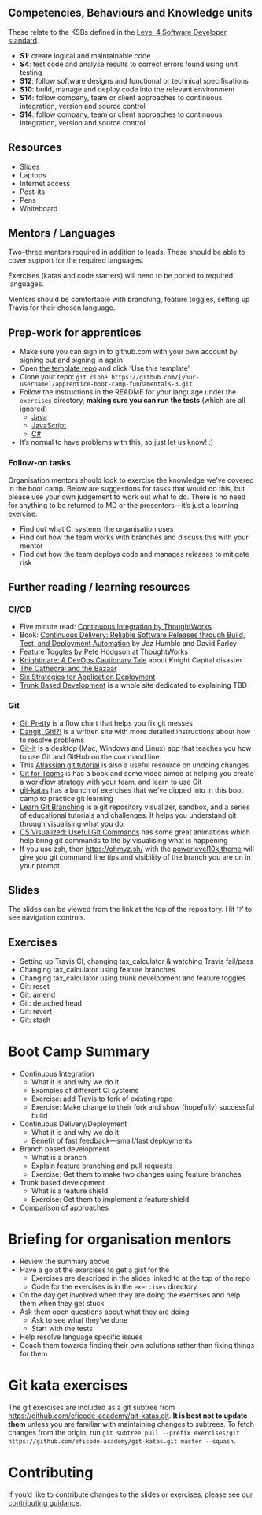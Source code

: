 <!--- ORGANISER THINGS TO CONSIDER 
- Which technical competencies, behaviours and knowledge module topics does the bootcamp cover/meet
- Structuring retros so that they can inform thinking for individual's personal learning records (off the job training record tab in their learning logs)
- Introducing some sort of test or quiz on basic concept learning points from the bootcamp to validate that they have taken stuff in, and provide organisation mentors with results to help them focus follow ups
--->

## Competencies, Behaviours and Knowledge units

These relate to the KSBs defined in the [Level 4 Software Developer standard](https://www.instituteforapprenticeships.org/apprenticeship-standards/software-developer-v1-1).

* **S1**: create logical and maintainable code
* **S4**: test code and analyse results to correct errors found using unit testing
* **S12**: follow software designs and functional or technical specifications
* **S10**: build, manage and deploy code into the relevant environment
* **S14**: follow company, team or client approaches to continuous integration, version and source control
* **S14**: follow company, team or client approaches to continuous integration, version and source control

## Resources 

* Slides
* Laptops
* Internet access
* Post-its
* Pens
* Whiteboard

## Mentors / Languages
 
Two–three mentors required in addition to leads. These should be able to cover support for the required languages.

Exercises (katas and code starters) will need to be ported to required languages.

Mentors should be comfortable with branching, feature toggles, setting up Travis for their chosen language.

## Prep-work for apprentices

* Make sure you can sign in to github.com with your own account by signing out and signing in again
* Open [the template repo](https://github.com/MCR-Digital/apprentice-boot-camp-fundamentals-3/) and click ‘Use this template’
* Clone your repo: `git clone https://github.com/[your-username]/apprentice-boot-camp-fundamentals-3.git`
* Follow the instructions in the README for your language under the `exercises` directory, **making sure you can run the tests** (which are all ignored)
  * [Java](exercises/java/README.md)
  * [JavaScript](exercises/javascript/README.md)
  * [C#](exercises/dotnet/README.md)
* It’s normal to have problems with this, so just let us know! :)

### Follow-on tasks

Organisation mentors should look to exercise the knowledge we’ve covered in the boot camp. Below are suggestions for tasks that would do this, but please use your own judgement to work out what to do. There is no need for anything to be returned to MD or the presenters—it’s just a learning exercise.

* Find out what CI systems the organisation uses
* Find out how the team works with branches and discuss this with your mentor
* Find out how the team deploys code and manages releases to mitigate risk

## Further reading / learning resources

### CI/CD

* Five minute read: [Continuous Integration by ThoughtWorks](https://www.thoughtworks.com/continuous-integration)
* Book: [Continuous Delivery: Reliable Software Releases through Build, Test, and Deployment Automation](https://www.amazon.com/Continuous-Delivery-Deployment-Automation-Addison-Wesley-ebook/dp/B003YMNVC0) by Jez Humble and David Farley
* [Feature Toggles](https://martinfowler.com/articles/feature-toggles.html) by Pete Hodgson at ThoughtWorks
* [Knightmare: A DevOps Cautionary Tale](https://dougseven.com/2014/04/17/knightmare-a-devops-cautionary-tale/) about Knight Capital disaster
* [The Cathedral and the Bazaar](http://www.catb.org/~esr/writings/cathedral-bazaar/cathedral-bazaar/)
* [Six Strategies for Application Deployment](https://thenewstack.io/deployment-strategies/)
* [Trunk Based Development](https://trunkbaseddevelopment.com/) is a whole site dedicated to explaining TBD

### Git

* [Git Pretty](http://justinhileman.info/article/git-pretty/) is a flow chart that helps you fix git messes
* [Dangit, Git!?!](https://dangitgit.com/) is a written site with more detailed instructions about how to resolve problems
* [Git-it](https://github.com/jlord/git-it-electron) is a desktop (Mac, Windows and Linux) app that teaches you how to use Git and GitHub on the command line.
* This [Atlassian git tutorial](https://www.atlassian.com/git/tutorials/undoing-changes) is also a useful resource on undoing changes
* [Git for Teams](http://gitforteams.com/) is has a book and some video aimed at helping you create a workflow strategy with your team, and learn to use Git
* [git-katas](https://github.com/eficode-academy/git-katas/) has a bunch of exercises that we’ve dipped into in this boot camp to practice git learning
* [Learn Git Branching](https://learngitbranching.js.org/) is a git repository visualizer, sandbox, and a series of educational tutorials and challenges. It helps you understand git through visualising what you do.
* [CS Visualized: Useful Git Commands](https://dev.to/lydiahallie/cs-visualized-useful-git-commands-37p1) has some great animations which help bring git commands to life by visualising what is happening
* If you use zsh, then https://ohmyz.sh/ with the [powerlevel10k theme](https://github.com/romkatv/powerlevel10k) will give you git command line tips and visibility of the branch you are on in your prompt.

## Slides

The slides can be viewed from the link at the top of the repository. Hit ‘`?`’ to see navigation controls.

## Exercises

* Setting up Travis CI, changing tax_calculator & watching Travis fail/pass
* Changing tax_calculator using feature branches
* Changing tax_calculator using trunk development and feature toggles
* Git: reset
* Git: amend
* Git: detached head
* Git: revert
* Git: stash

# Boot Camp Summary

* Continuous Integration
  * What it is and why we do it
  * Examples of different CI systems
  * Exercise: add Travis to fork of existing repo
  * Exercise: Make change to their fork and show (hopefully) successful build
* Continuous Delivery/Deployment
  * What it is and why we do it
  * Benefit of fast feedback—small/fast deployments
* Branch based development
  * What is a branch
  * Explain feature branching and pull requests
  * Exercise: Get them to make two changes using feature branches
* Trunk based development
  * What is a feature shield
  * Exercise: Get them to implement a feature shield
* Comparison of approaches

# Briefing for organisation mentors

* Review the summary above
* Have a go at the exercises to get a gist for the
    * Exercises are described in the slides linked to at the top of the repo
    * Code for the exercises is in the `exercises` directory
* On the day get involved when they are doing the exercises and help them when they get stuck
* Ask them open questions about what they are doing
  * Ask to see what they’ve done
  * Start with the tests
* Help resolve language specific issues
* Coach them towards finding their own solutions rather than fixing things for them

# Git kata exercises

The git exercises are included as a git subtree from https://github.com/eficode-academy/git-katas.git. **It is best not to update them** unless you are familiar with maintaining changes to subtrees. To fetch changes from the origin, run `git subtree pull --prefix exercises/git https://github.com/eficode-academy/git-katas.git master --squash`.

# Contributing

If you’d like to contribute changes to the slides or exercises, please see [our contributing guidance](CONTRIBUTING.md).